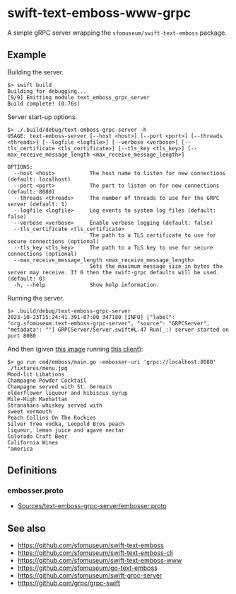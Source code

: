 # swift-text-emboss-www-grpc

A simple gRPC server wrapping the `sfomuseum/swift-text-emboss` package.

## Example

Building the server.

```
$> swift build
Building for debugging...
[9/9] Emitting module text_emboss_grpc_server
Build complete! (0.76s)
```

Server start-up options.

```
$> ./.build/debug/text-emboss-grpc-server -h
USAGE: text-emboss-server [--host <host>] [--port <port>] [--threads <threads>] [--logfile <logfile>] [--verbose <verbose>] [--tls_certificate <tls_certificate>] [--tls_key <tls_key>] [--max_receive_message_length <max_receive_message_length>]

OPTIONS:
  --host <host>           The host name to listen for new connections (default: localhost)
  --port <port>           The port to listen on for new connections (default: 8080)
  --threads <threads>     The number of threads to use for the GRPC server (default: 1)
  --logfile <logfile>     Log events to system log files (default: false)
  --verbose <verbose>     Enable verbose logging (default: false)
  --tls_certificate <tls_certificate>
                          The path to a TLS certificate to use for secure connections (optional)
  --tls_key <tls_key>     The path to a TLS key to use for secure connections (optional)
  --max_receive_message_length <max_receive_message_length>
                          Sets the maximum message size in bytes the server may receive. If 0 then the swift-grpc defaults will be used. (default: 0)
  -h, --help              Show help information.
```

Running the server.

```
$> .build/debug/text-emboss-grpc-server
2023-10-23T15:24:41.391-07:00 347180 [INFO] ["label": "org.sfomuseum.text-emboss-grpc-server", "source": "GRPCServer", "metadata": ""] GRPCServer/Server.swift#L.47 Run(_:) server started on port 8080
```

And then (given [this image](https://github.com/sfomuseum/go-text-emboss/blob/main/fixtures/menu.jpg) running [this client](https://github.com/sfomuseum/go-text-emboss#remote-grpc)):

```
$> go run cmd/emboss/main.go -embosser-uri 'grpc://localhost:8080' ./fixtures/menu.jpg
Mood-lit Libations
Champagne Powder Cocktail
Champagne served with St. Germain
elderflower liqueur and hibiscus syrup
Mile-High Manhattan
Stranahans whiskey served with
sweet vermouth
Peach Collins On The Rockies
Silver Tree vodka, Leopold Bros peach
liqueur, lemon juice and agave nectar
Colorado Craft Beer
California Wines
"america
```

## Definitions

### embosser.proto

* [Sources/text-emboss-grpc-server/embosser.proto](Sources/text-emboss-grpc-server/embosser.proto)

## See also

* https://github.com/sfomuseum/swift-text-emboss
* https://github.com/sfomuseum/swift-text-emboss-cli
* https://github.com/sfomuseum/swift-text-emboss-www
* https://github.com/sfomuseum/go-text-emboss
* https://github.com/sfomuseum/swift-grpc-server
* https://github.com/grpc/grpc-swift
